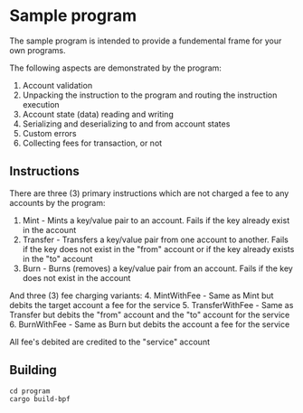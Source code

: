# Sample program
The sample program is intended to provide a fundemental frame for your own programs.

The following aspects are demonstrated by the program:
1. Account validation
2. Unpacking the instruction to the program and routing the instruction execution
3. Account state (data) reading and writing
4. Serializing and deserializing to and from account states
5. Custom errors
6. Collecting fees for transaction, or not

## Instructions
There are three (3) primary instructions which are not charged a fee to any accounts by the program:
1. Mint - Mints a key/value pair to an account. Fails if the key already exist in the account
2. Transfer - Transfers a key/value pair from one account to another. Fails if the key does not exist in the "from" account or if the key already exists in the "to" account
3. Burn - Burns (removes) a key/value pair from an account. Fails if the key does not exist in the account

And three (3) fee charging variants:
4. MintWithFee - Same as Mint but debits the target account a fee for the service
5. TransferWithFee - Same as Transfer but debits the "from" account and the "to" account for the service
6. BurnWithFee - Same as Burn but debits the account a fee for the service

All fee's debited are credited to the "service" account

## Building
```
cd program
cargo build-bpf
```
